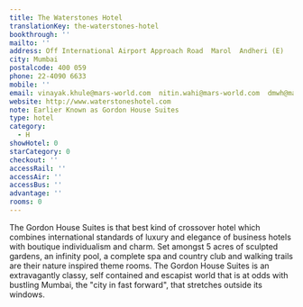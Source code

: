 ```yaml
---
title: The Waterstones Hotel
translationKey: the-waterstones-hotel
bookthrough: ''
mailto: ''
address: Off International Airport Approach Road  Marol  Andheri (E)
city: Mumbai
postalcode: 400 059
phone: 22-4090 6633
mobile: ''
email: vinayak.khule@mars-world.com  nitin.wahi@mars-world.com  dmwh@mars-world.com
website: http://www.waterstoneshotel.com
note: Earlier Known as Gordon House Suites
type: hotel
category:
  - H
showHotel: 0
starCategory: 0
checkout: ''
accessRail: ''
accessAir: ''
accessBus: ''
advantage: ''
rooms: 0
---
```

The Gordon House Suites is that best kind of crossover hotel which combines international standards of luxury and elegance of business hotels with boutique individualism and charm.     Set amongst 5 acres of sculpted gardens, an infinity pool, a complete spa and country club and walking trails are their nature inspired theme rooms.     The Gordon House Suites is an extravagantly classy, self contained and escapist world that is at odds with bustling Mumbai, the "city in fast forward", that stretches outside its windows.